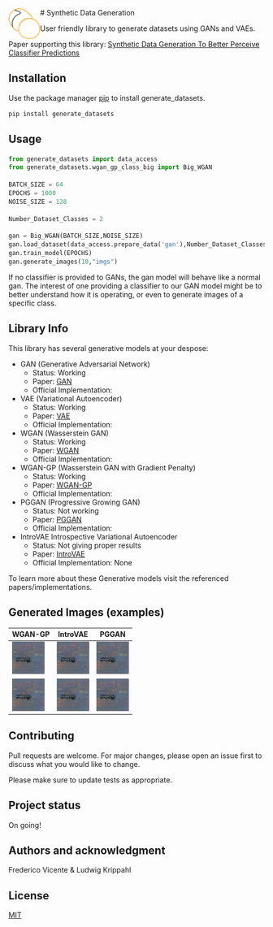 
<img src="images/library_logo.png" alt="Synthetic Data Gen Logo" title="Logo" align="left" height="60"/>
# Synthetic Data Generation

User friendly library to generate datasets using GANs and VAEs.

Paper supporting this library:
<a href="/Synthetic_Data_Generation_to_Better_Perceive_Classifier_Predictions.pdf" class="image fit">Synthetic Data Generation To Better Perceive Classifier Predictions</a>

## Installation

Use the package manager [pip](https://pip.pypa.io/en/stable/) to install generate_datasets.

```bash
pip install generate_datasets
```

## Usage

```python
from generate_datasets import data_access
from generate_datasets.wgan_gp_class_big import Big_WGAN

BATCH_SIZE = 64
EPOCHS = 1000
NOISE_SIZE = 128

Number_Dataset_Classes = 2

gan = Big_WGAN(BATCH_SIZE,NOISE_SIZE)
gan.load_dataset(data_access.prepare_data('gan'),Number_Dataset_Classes)
gan.train_model(EPOCHS)
gan.generate_images(10,"imgs")
```

If no classifier is provided to GANs, the gan model will behave like a normal gan.
The interest of one providing a classifier to our GAN model might be to better
understand how it is operating, or even to generate images of a specific class.

## Library Info

This library has several generative models at your despose:

* GAN (Generative Adversarial Network)
    * Status: Working
    * Paper: [GAN](https://arxiv.org/abs/1406.2661)
    * Official Implementation: 
* VAE (Variational Autoencoder)
    * Status: Working
    * Paper: [VAE](https://arxiv.org/abs/1312.6114)
    * Official Implementation: 
* WGAN (Wasserstein GAN)
    * Status: Working
    * Paper: [WGAN](https://arxiv.org/abs/1701.07875)
    * Official Implementation: 
* WGAN-GP (Wasserstein GAN with Gradient Penalty)
    * Status: Working
    * Paper: [WGAN-GP](https://arxiv.org/abs/1704.00028)
    * Official Implementation: 
* PGGAN (Progressive Growing GAN)
    * Status: Not working
    * Paper: [PGGAN](https://arxiv.org/abs/1710.10196)
    * Official Implementation: 
* IntroVAE Introspective Variational Autoencoder
    * Status: Not giving proper results
    * Paper: [IntroVAE](https://arxiv.org/abs/1807.06358)
    * Official Implementation: None

To learn more about these Generative models visit the referenced papers/implementations.


## Generated Images (examples)

WGAN-GP | IntroVAE | PGGAN
--------|----------|------
![Image generated by WGAN-GP](images/WGAN-GP/train_1.png?raw=true "WGAN-GP Image") | ![Image generated by WGAN-GP](images/WGAN-GP/train_1.png?raw=true "WGAN-GP Image") | ![Image generated by WGAN-GP](images/WGAN-GP/train_1.png?raw=true "WGAN-GP Image")
![Image generated by WGAN-GP](images/WGAN-GP/train_1.png?raw=true "WGAN-GP Image") | ![Image generated by WGAN-GP](images/WGAN-GP/train_1.png?raw=true "WGAN-GP Image") | ![Image generated by WGAN-GP](images/WGAN-GP/train_1.png?raw=true "WGAN-GP Image")


## Contributing
Pull requests are welcome. For major changes, please open an issue first to discuss what you would like to change.

Please make sure to update tests as appropriate.

## Project status
On going!

## Authors and acknowledgment
Frederico Vicente & Ludwig Krippahl

## License
[MIT](https://choosealicense.com/licenses/mit/)
